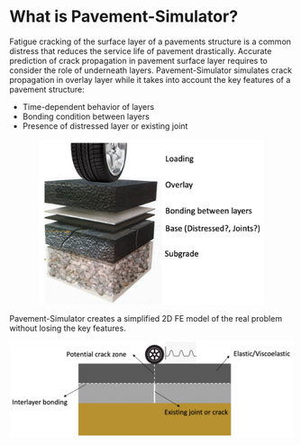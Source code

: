 # What is Pavement-Simulator?
Fatigue cracking of the surface layer of a pavements structure is a common distress that reduces the service life of pavement drastically. Accurate prediction of crack propagation in pavement surface layer requires to consider the role of underneath layers. Pavement-Simulator simulates crack propagation in overlay layer while it takes into account the key features of a pavement structure:  
* Time-dependent behavior of layers  
* Bonding condition between layers  
* Presence of distressed layer or existing joint

<p align="center">
  <img src="https://github.com/K1-ZR/pavement-simulator/blob/master/gallery/pavement-structure.png" width="400" title="all tests">
</p>   

Pavement-Simulator creates a simplified 2D FE model of the real problem without losing the key features.  
<p align="center">
  <img src="https://github.com/K1-ZR/pavement-simulator/blob/master/gallery/target-model.png" width="600" title="all tests">
</p>  
